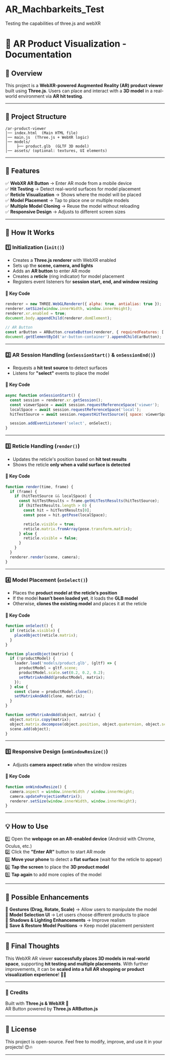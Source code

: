 # AR_Machbarkeits_Test
 Testing the capabilities of three.js and webXR

# **📌 AR Product Visualization - Documentation**  

## **🚀 Overview**  
This project is a **WebXR-powered Augmented Reality (AR) product viewer** built using **Three.js**. Users can place and interact with a **3D model** in a real-world environment via **AR hit testing**.  

---

## **📂 Project Structure**
```
/ar-product-viewer
│── index.html  (Main HTML file)
│── main.js  (Three.js + WebXR logic)
│── models/
│    ├── product.glb  (GLTF 3D model)
│── assets/ (optional: textures, UI elements)
```

---

## **📜 Features**
✅ **WebXR AR Button** → Enter AR mode from a mobile device  
✅ **Hit Testing** → Detect real-world surfaces for model placement  
✅ **Reticle Visualization** → Shows where the model will be placed  
✅ **Model Placement** → Tap to place one or multiple models  
✅ **Multiple Model Cloning** → Reuse the model without reloading  
✅ **Responsive Design** → Adjusts to different screen sizes  

---

## **📌 How It Works**
### **1️⃣ Initialization (`init()`)**
- Creates a **Three.js renderer** with WebXR enabled  
- Sets up the **scene, camera, and lights**  
- Adds an **AR button** to enter AR mode  
- Creates a **reticle** (ring indicator) for model placement  
- Registers event listeners for **session start, end, and window resizing**  

#### **📌 Key Code**
```js
renderer = new THREE.WebGLRenderer({ alpha: true, antialias: true });
renderer.setSize(window.innerWidth, window.innerHeight);
renderer.xr.enabled = true;
document.body.appendChild(renderer.domElement);

// AR Button
const arButton = ARButton.createButton(renderer, { requiredFeatures: ['hit-test'] });
document.getElementById('ar-button-container').appendChild(arButton);
```

---

### **2️⃣ AR Session Handling (`onSessionStart()` & `onSessionEnd()`)**
- Requests a **hit test source** to detect surfaces  
- Listens for **"select"** events to place the model  

#### **📌 Key Code**
```js
async function onSessionStart() {
  const session = renderer.xr.getSession();
  const viewerSpace = await session.requestReferenceSpace('viewer');
  localSpace = await session.requestReferenceSpace('local');
  hitTestSource = await session.requestHitTestSource({ space: viewerSpace });

  session.addEventListener('select', onSelect);
}
```

---

### **3️⃣ Reticle Handling (`render()`)**
- Updates the reticle's position based on **hit test results**  
- Shows the reticle **only when a valid surface is detected**  

#### **📌 Key Code**
```js
function render(time, frame) {
  if (frame) {
    if (hitTestSource && localSpace) {
      const hitTestResults = frame.getHitTestResults(hitTestSource);
      if (hitTestResults.length > 0) {
        const hit = hitTestResults[0];
        const pose = hit.getPose(localSpace);

        reticle.visible = true;
        reticle.matrix.fromArray(pose.transform.matrix);
      } else {
        reticle.visible = false;
      }
    }
  }
  renderer.render(scene, camera);
}
```

---

### **4️⃣ Model Placement (`onSelect()`)**
- Places the **product model at the reticle’s position**  
- If the model **hasn’t been loaded yet**, it loads the **GLB model**  
- Otherwise, **clones the existing model** and places it at the reticle  

#### **📌 Key Code**
```js
function onSelect() {
  if (reticle.visible) {
    placeObject(reticle.matrix);
  }
}

function placeObject(matrix) {
  if (!productModel) {
    loader.load('models/product.glb', (gltf) => {
      productModel = gltf.scene;
      productModel.scale.set(0.2, 0.2, 0.2);
      setMatrixAndAdd(productModel, matrix);
    });
  } else {
    const clone = productModel.clone();
    setMatrixAndAdd(clone, matrix);
  }
}

function setMatrixAndAdd(object, matrix) {
  object.matrix.copy(matrix);
  object.matrix.decompose(object.position, object.quaternion, object.scale);
  scene.add(object);
}
```

---

### **5️⃣ Responsive Design (`onWindowResize()`)**
- Adjusts **camera aspect ratio** when the window resizes  

#### **📌 Key Code**
```js
function onWindowResize() {
  camera.aspect = window.innerWidth / window.innerHeight;
  camera.updateProjectionMatrix();
  renderer.setSize(window.innerWidth, window.innerHeight);
}
```

---

## **💡 How to Use**
1️⃣ Open the **webpage on an AR-enabled device** (Android with Chrome, Oculus, etc.)  
2️⃣ Click the **"Enter AR"** button to start AR mode  
3️⃣ **Move your phone** to detect a **flat surface** (wait for the reticle to appear)  
4️⃣ **Tap the screen** to place the **3D product model**  
5️⃣ **Tap again** to add more copies of the model  

---

## **🎯 Possible Enhancements**
🚀 **Gestures (Drag, Rotate, Scale)** → Allow users to manipulate the model  
🚀 **Model Selection UI** → Let users choose different products to place  
🚀 **Shadows & Lighting Enhancements** → Improve realism  
🚀 **Save & Restore Model Positions** → Keep model placement persistent  

---

## **🎉 Final Thoughts**
This WebXR AR viewer **successfully places 3D models in real-world space**, supporting **hit testing and multiple placements**. With further improvements, it can be **scaled into a full AR shopping or product visualization experience**! 🚀🔥  

---

### **📌 Credits**
Built with **Three.js & WebXR** 🚀  
AR Button powered by **Three.js ARButton.js**  

---

## **📜 License**
This project is open-source. Feel free to modify, improve, and use it in your projects! 😊🔥  

---
